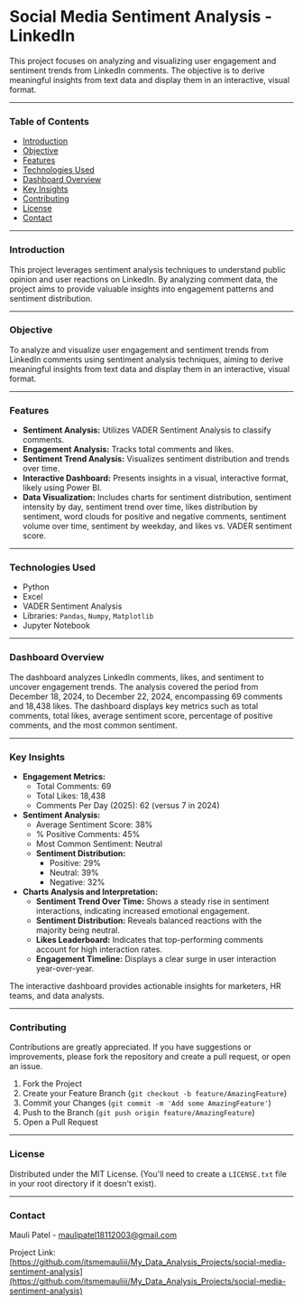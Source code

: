# Social Media Sentiment Analysis - LinkedIn

This project focuses on analyzing and visualizing user engagement and sentiment trends from LinkedIn comments. The objective is to derive meaningful insights from text data and display them in an interactive, visual format.

-----

### Table of Contents

  * [Introduction](https://www.google.com/search?q=%23introduction)
  * [Objective](https://www.google.com/search?q=%23objective)
  * [Features](https://www.google.com/search?q=%23features)
  * [Technologies Used](https://www.google.com/search?q=%23technologies-used)
  * [Dashboard Overview](https://www.google.com/search?q=%23dashboard-overview)
  * [Key Insights](https://www.google.com/search?q=%23key-insights)
  * [Contributing](https://www.google.com/search?q=%23contributing)
  * [License](https://www.google.com/search?q=%23license)
  * [Contact](https://www.google.com/search?q=%23contact)

-----

### Introduction

This project leverages sentiment analysis techniques to understand public opinion and user reactions on LinkedIn. By analyzing comment data, the project aims to provide valuable insights into engagement patterns and sentiment distribution.

-----

### Objective

To analyze and visualize user engagement and sentiment trends from LinkedIn comments using sentiment analysis techniques, aiming to derive meaningful insights from text data and display them in an interactive, visual format.

-----

### Features

  * **Sentiment Analysis:** Utilizes VADER Sentiment Analysis to classify comments.
  * **Engagement Analysis:** Tracks total comments and likes.
  * **Sentiment Trend Analysis:** Visualizes sentiment distribution and trends over time.
  * **Interactive Dashboard:** Presents insights in a visual, interactive format, likely using Power BI.
  * **Data Visualization:** Includes charts for sentiment distribution, sentiment intensity by day, sentiment trend over time, likes distribution by sentiment, word clouds for positive and negative comments, sentiment volume over time, sentiment by weekday, and likes vs. VADER sentiment score.

-----

### Technologies Used

  * Python
  * Excel
  * VADER Sentiment Analysis
  * Libraries: `Pandas`, `Numpy`, `Matplotlib`
  * Jupyter Notebook

-----

### Dashboard Overview

The dashboard analyzes LinkedIn comments, likes, and sentiment to uncover engagement trends. The analysis covered the period from December 18, 2024, to December 22, 2024, encompassing 69 comments and 18,438 likes. The dashboard displays key metrics such as total comments, total likes, average sentiment score, percentage of positive comments, and the most common sentiment.

-----

### Key Insights

  * **Engagement Metrics:**
      * Total Comments: 69
      * Total Likes: 18,438
      * Comments Per Day (2025): 62 (versus 7 in 2024)
  * **Sentiment Analysis:**
      * Average Sentiment Score: 38%
      * % Positive Comments: 45%
      * Most Common Sentiment: Neutral
      * **Sentiment Distribution:**
          * Positive: 29%
          * Neutral: 39%
          * Negative: 32%
  * **Charts Analysis and Interpretation:**
      * **Sentiment Trend Over Time:** Shows a steady rise in sentiment interactions, indicating increased emotional engagement.
      * **Sentiment Distribution:** Reveals balanced reactions with the majority being neutral.
      * **Likes Leaderboard:** Indicates that top-performing comments account for high interaction rates.
      * **Engagement Timeline:** Displays a clear surge in user interaction year-over-year.

The interactive dashboard provides actionable insights for marketers, HR teams, and data analysts.

-----

### Contributing

Contributions are greatly appreciated. If you have suggestions or improvements, please fork the repository and create a pull request, or open an issue.

1.  Fork the Project
2.  Create your Feature Branch (`git checkout -b feature/AmazingFeature`)
3.  Commit your Changes (`git commit -m 'Add some AmazingFeature'`)
4.  Push to the Branch (`git push origin feature/AmazingFeature`)
5.  Open a Pull Request

-----

### License

Distributed under the MIT License. (You'll need to create a `LICENSE.txt` file in your root directory if it doesn't exist).

-----

### Contact

Mauli Patel - maulipatel18112003@gmail.com

Project Link: [https://github.com/itsmemauliii/My_Data_Analysis_Projects/social-media-sentiment-analysis](https://github.com/itsmemauliii/My_Data_Analysis_Projects/social-media-sentiment-analysis)
